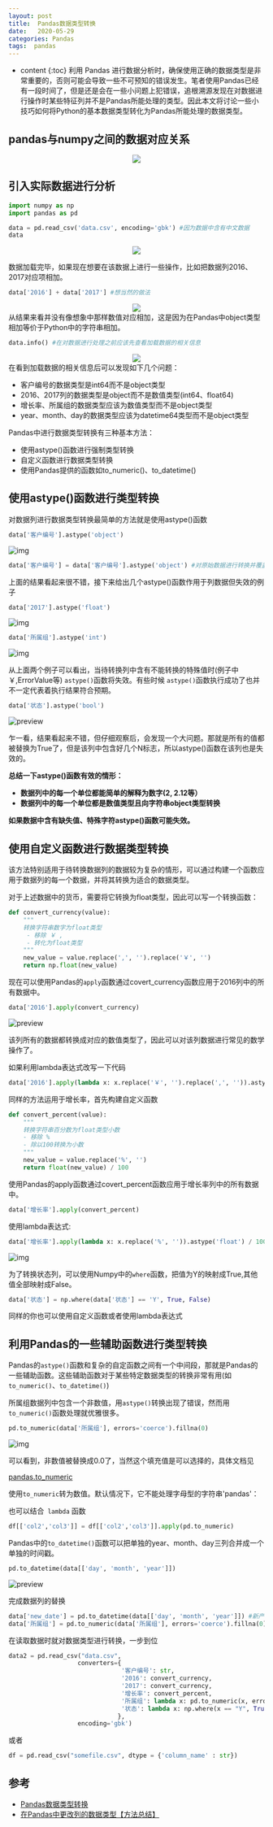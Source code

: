 ```yaml
---
layout: post
title:  Pandas数据类型转换
date:   2020-05-29
categories: Pandas
tags:  pandas 
---
```

* content
{:toc}
利用 Pandas 进行数据分析时，确保使用正确的数据类型是非常重要的，否则可能会导致一些不可预知的错误发生。笔者使用Pandas已经有一段时间了，但是还是会在一些小问题上犯错误，追根溯源发现在对数据进行操作时某些特征列并不是Pandas所能处理的类型。因此本文将讨论一些小技巧如何将Python的基本数据类型转化为Pandas所能处理的数据类型。









## **pandas与numpy之间的数据对应关系**

<center><img src="https://raw.githubusercontent.com/HG1227/image/master/img_tuchuang/20200529211109.png"/></center>

## **引入实际数据进行分析**

```python
import numpy as np
import pandas as pd

data = pd.read_csv('data.csv', encoding='gbk') #因为数据中含有中文数据
data
```

<center><img src="https://raw.githubusercontent.com/HG1227/image/master/img_tuchuang/20200529213337.jpg"/></center>

数据加载完毕，如果现在想要在该数据上进行一些操作，比如把数据列2016、2017对应项相加。

```python
data['2016'] + data['2017'] #想当然的做法
```

<center><img src="https://raw.githubusercontent.com/HG1227/image/master/img_tuchuang/20200529213434.jpg"/></center>
从结果来看并没有像想象中那样数值对应相加，这是因为在Pandas中object类型相加等价于Python中的字符串相加。

```python
data.info() #在对数据进行处理之前应该先查看加载数据的相关信息
```

<center><img src="https://raw.githubusercontent.com/HG1227/image/master/img_tuchuang/20200529213737.jpg"/></center>
在看到加载数据的相关信息后可以发现如下几个问题：

- 客户编号的数据类型是int64而不是object类型
- 2016、2017列的数据类型是object而不是数值类型(int64、float64)
- 增长率、所属组的数据类型应该为数值类型而不是object类型
- year、month、day的数据类型应该为datetime64类型而不是object类型

Pandas中进行数据类型转换有三种基本方法：

- 使用astype()函数进行强制类型转换
- 自定义函数进行数据类型转换
- 使用Pandas提供的函数如to_numeric()、to_datetime()

## **使用astype()函数进行类型转换**

对数据列进行数据类型转换最简单的方法就是使用astype()函数

```python
data['客户编号'].astype('object')
```

![img](https://pic2.zhimg.com/80/v2-c8f75121cf68dcf3c26f58dafa3a3f59_720w.jpg)

```python
data['客户编号'] = data['客户编号'].astype('object') #对原始数据进行转换并覆盖原始数据列
```

上面的结果看起来很不错，接下来给出几个astype()函数作用于列数据但失效的例子

```python
data['2017'].astype('float')
```

![img](https://pic1.zhimg.com/80/v2-6309804f8bc611401dfda4c6036d7038_720w.jpg)

```python
data['所属组'].astype('int')
```

![img](https://pic4.zhimg.com/80/v2-b5974d2c636c93cc967077ce1458accb_720w.jpg)

从上面两个例子可以看出，当待转换列中含有不能转换的特殊值时(例子中￥,ErrorValue等) `astype()`函数将失效。有些时候 `astype()`函数执行成功了也并不一定代表着执行结果符合预期。

```python
data['状态'].astype('bool')
```

![preview](https://pic2.zhimg.com/v2-6f8f39ba119eded5a7f5439e0f344041_r.jpg)

乍一看，结果看起来不错，但仔细观察后，会发现一个大问题。那就是所有的值都被替换为True了，但是该列中包含好几个N标志，所以astype()函数在该列也是失效的。

**总结一下astype()函数有效的情形：**

- **数据列中的每一个单位都能简单的解释为数字(2, 2.12等）**
- **数据列中的每一个单位都是数值类型且向字符串object类型转换**

**如果数据中含有缺失值、特殊字符astype()函数可能失效。**

## **使用自定义函数进行数据类型转换**

该方法特别适用于待转换数据列的数据较为复杂的情形，可以通过构建一个函数应用于数据列的每一个数据，并将其转换为适合的数据类型。

对于上述数据中的货币，需要将它转换为float类型，因此可以写一个转换函数：

```python
def convert_currency(value):
    """
    转换字符串数字为float类型
     - 移除 ￥ ,
     - 转化为float类型
    """
    new_value = value.replace(',', '').replace('￥', '')
    return np.float(new_value)
```

现在可以使用Pandas的`apply`函数通过covert_currency函数应用于2016列中的所有数据中。

```python
data['2016'].apply(convert_currency)
```

![preview](https://pic3.zhimg.com/v2-eaae5d7d31619afd1554ee9ddf591852_r.jpg)

该列所有的数据都转换成对应的数值类型了，因此可以对该列数据进行常见的数学操作了。

如果利用lambda表达式改写一下代码

```python
data['2016'].apply(lambda x: x.replace('￥', '').replace(',', '')).astype('float')
```

同样的方法运用于增长率，首先构建自定义函数

```python
def convert_percent(value):
    """
    转换字符串百分数为float类型小数
    - 移除 %
    - 除以100转换为小数
    """
    new_value = value.replace('%', '')
    return float(new_value) / 100
```

使用Pandas的apply函数通过covert_percent函数应用于增长率列中的所有数据中。

```python
data['增长率'].apply(convert_percent)
```

使用lambda表达式:

```python
data['增长率'].apply(lambda x: x.replace('%', '')).astype('float') / 100

```

![img](https://pic3.zhimg.com/80/v2-36bbaffdbd4f41941fc5cf5696be4e1a_720w.jpg)

为了转换状态列，可以使用Numpy中的`where`函数，把值为Y的映射成True,其他值全部映射成False。

```python
data['状态'] = np.where(data['状态'] == 'Y', True, False)
```

同样的你也可以使用自定义函数或者使用lambda表达式

## **利用Pandas的一些辅助函数进行类型转换**

Pandas的`astype()`函数和复杂的自定函数之间有一个中间段，那就是Pandas的一些辅助函数。这些辅助函数对于某些特定数据类型的转换非常有用(如`to_numeric()`、`to_datetime()`)

所属组数据列中包含一个非数值，用`astype()`转换出现了错误，然而用`to_numeric()`函数处理就优雅很多。

```python
pd.to_numeric(data['所属组'], errors='coerce').fillna(0)
```

![img](https://pic1.zhimg.com/80/v2-8beea7d22934975581894f03760c7b74_720w.jpg)

可以看到，非数值被替换成0.0了，当然这个填充值是可以选择的，具体文档见

<a href="https://pandas.pydata.org/pandas-docs/stable/reference/api/pandas.to_numeric.html" target="">pandas.to_numeric</a> 

使用`to_numeric`转为数值。默认情况下，它不能处理字母型的字符串'pandas'：

也可以结合` lambda` 函数

```python
df[['col2','col3']] = df[['col2','col3']].apply(pd.to_numeric)
```



Pandas中的`to_datetime()`函数可以把单独的year、month、day三列合并成一个单独的时间戳。

```python
pd.to_datetime(data[['day', 'month', 'year']])
```

![preview](https://pic2.zhimg.com/v2-a8ea3e55eccb3068096902f5aefbfe29_r.jpg)

完成数据列的替换

```python
data['new_date'] = pd.to_datetime(data[['day', 'month', 'year']]) #新产生的一列数据
data['所属组'] = pd.to_numeric(data['所属组'], errors='coerce').fillna(0)
```

在读取数据时就对数据类型进行转换，一步到位

```python
data2 = pd.read_csv("data.csv",
                   converters={
                               '客户编号': str,
                               '2016': convert_currency,
                               '2017': convert_currency,
                               '增长率': convert_percent,
                               '所属组': lambda x: pd.to_numeric(x, errors='coerce'),
                               '状态': lambda x: np.where(x == "Y", True, False)
                              },
                   encoding='gbk')
```

或者

```python
df = pd.read_csv("somefile.csv", dtype = {'column_name' : str})
```



## 参考

- <a href="https://zhuanlan.zhihu.com/p/35287822?utm_source=ZHShareTargetIDMore&utm_medium=social&utm_oi=935643310962458624" target="_blank">Pandas数据类型转换</a>
- [在Pandas中更改列的数据类型【方法总结】](https://vimsky.com/article/3694.html) 
